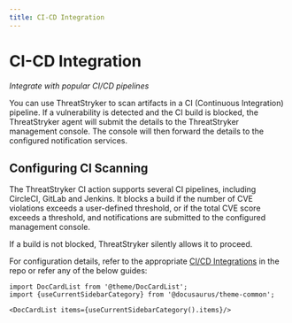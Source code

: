 ```yaml
---
title: CI-CD Integration
---
```


# CI-CD Integration

*Integrate with popular CI/CD pipelines*

You can use ThreatStryker to scan artifacts in a CI (Continuous Integration) pipeline.  If a vulnerability is detected and the CI build is blocked, the ThreatStryker agent will submit the details to the ThreatStryker management console. The console will then forward the details to the configured notification services.

## Configuring CI Scanning

The ThreatStryker CI action supports several CI pipelines, including CircleCI, GitLab and Jenkins.  It blocks a build if the number of CVE violations exceeds a user-defined threshold, or if the total CVE score exceeds a threshold, and notifications are submitted to the configured management console.

If a build is not blocked, ThreatStryker silently allows it to proceed.

For configuration details, refer to the appropriate [CI/CD Integrations](https://github.com/deepfence/CI-CD-Integrations) in the repo or refer any of the below guides:

```mdx-code-block
import DocCardList from '@theme/DocCardList';
import {useCurrentSidebarCategory} from '@docusaurus/theme-common';

<DocCardList items={useCurrentSidebarCategory().items}/>
```